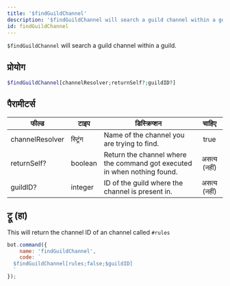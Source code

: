 ```yaml
---
title: '$findGuildChannel'
description: '$findGuildChannel will search a guild channel within a guild.'
id: findGuildChannel
---
```


`$findGuildChannel` will search a guild channel within a guild.

## प्रोयोग

```php
$findGuildChannel[channelResolver;returnSelf?;guildID?]
```

## पैरामीटर्स

| फील्ड           | टाइप     | डिस्क्रिप्शन                                                             |    चाहिए     |
| --------------- | -------- | ------------------------------------------------------------------------ |:------------:|
| channelResolver | स्ट्रिंग | Name of the channel you are trying to find.                              |     true     |
| returnSelf?     | boolean  | Return the channel where the command got executed in when nothing found. | असत्य (नहीं) |
| guildID?        | integer  | ID of the guild where the channel is present in.                         | असत्य (नहीं) |

## ट्रू (हा)

This will return the channel ID of an channel called `#rules`

```javascript
bot.command({
    name: 'findGuildChannel',
    code: `
  $findGuildChannel[rules;false;$guildID]
  `
});
```
